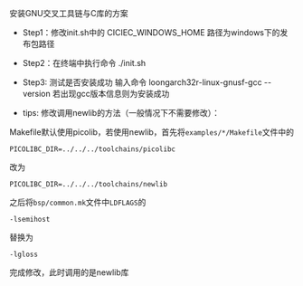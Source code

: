 安装GNU交叉工具链与C库的方案

* Step1：修改init.sh中的 CICIEC_WINDOWS_HOME 路径为windows下的发布包路径

* Step2：在终端中执行命令
./init.sh

* Step3: 测试是否安装成功
输入命令
loongarch32r-linux-gnusf-gcc --version
若出现gcc版本信息则为安装成功


* tips: 修改调用newlib的方法（一般情况下不需要修改）：

Makefile默认使用picolib，若使用newlib，首先将`examples/*/Makefile`文件中的

`PICOLIBC_DIR=../../../toolchains/picolibc`

改为

`PICOLIBC_DIR=../../../toolchains/newlib`

之后将`bsp/common.mk`文件中`LDFLAGS`的

`-lsemihost` 

替换为

`-lgloss`
 
完成修改，此时调用的是newlib库

